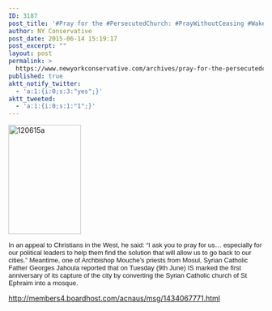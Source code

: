 ```yaml
---
ID: 3187
post_title: '#Pray for the #PersecutedChurch: #PrayWithoutCeasing #WakeUpObama #Persecution #ReligiousFreedom'
author: NY Conservative
post_date: 2015-06-14 15:19:17
post_excerpt: ""
layout: post
permalink: >
  https://www.newyorkconservative.com/archives/pray-for-the-persecutedchurch-praywithoutceasing-wakeupobama-persecution-religiousfreedom/
published: true
aktt_notify_twitter:
  - 'a:1:{i:0;s:3:"yes";}'
aktt_tweeted:
  - 'a:1:{i:0;s:1:"1";}'
---
```

<a href="https://www.newyorkconservative.com/wp-content/uploads/2015/06/120615a.jpg"><img class="alignnone  wp-image-3188" src="https://www.newyorkconservative.com/wp-content/uploads/2015/06/120615a-199x300.jpg" alt="120615a" width="143" height="216" /></a>

<span style="font-family: arial,verdana;font-size: small">In an appeal to Christians in the West, he said: “I ask you to pray for us… especially for our political leaders to help them find the solution that will allow us to go back to our cities.”
Meantime, one of Archbishop Mouche’s priests from Mosul, Syrian Catholic Father Georges Jahoula reported that on Tuesday (9th June) IS marked the first anniversary of its capture of the city by converting the Syrian Catholic church of St Ephraim into a mosque. </span>

<a href="http://members4.boardhost.com/acnaus/msg/1434067771.html">http://members4.boardhost.com/acnaus/msg/1434067771.html</a>